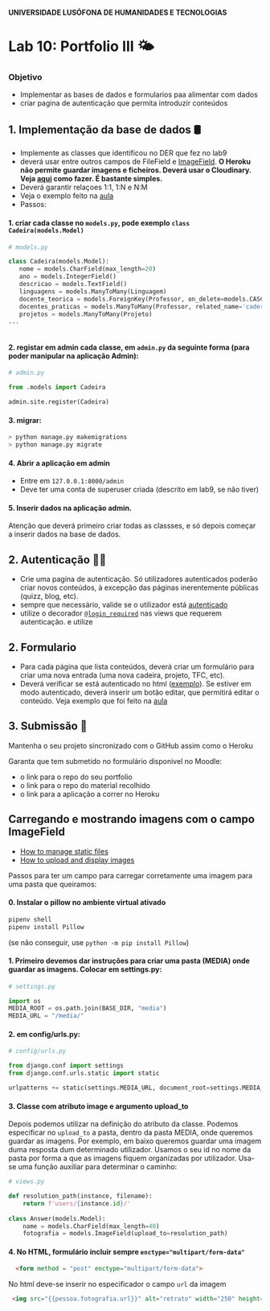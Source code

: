 **UNIVERSIDADE LUSÓFONA DE HUMANIDADES E TECNOLOGIAS**

# Lab 10: Portfolio III 🌤️

### Objetivo 

* Implementar as bases de dados e formularios paa alimentar com dados
* criar pagina de autenticação que permita introduzir conteúdos


## 1. Implementação da base de dados 🛢
* Implemente as classes que identificou no DER que fez no lab9
* deverá usar entre outros campos de FileField e [ImageField](#ImageField). **O Heroku não permite guardar imagens e ficheiros. Deverá usar o Cloudinary. Veja [aqui](https://github.com/ULHT-PW/pw-photos/blob/main/README.md) como fazer. É bastante simples.**
* Deverá garantir relaçoes 1:1, 1:N e N:M
* Veja o exemplo feito na [aula](https://github.com/ULHT-PW/pw-aula-django-02-simples/blob/main/flights/models.py)
* Passos:

#### 1. **criar cada classe** no `models.py`, pode exemplo `class Cadeira(models.Model)`

```Python
# models.py

class Cadeira(models.Model):
   nome = models.CharField(max_length=20)
   ano = models.IntegerField()
   descricao = models.TextField()
   linguagens = models.ManyToMany(Linguagem)
   docente_teorica = models.ForeignKey(Professor, on_delete=models.CASCADE)
   docentes_praticas = models.ManyToMany(Professor, related_name='caderias')
   projetos = models.ManyToMany(Projeto)
...
   
```

#### 2. **registar em admin** cada classe, em `admin.py` da seguinte forma (para poder manipular na aplicação Admin):

```Python
# admin.py

from .models import Cadeira

admin.site.register(Cadeira)
```

#### 3. **migrar**:
```bash
> python manage.py makemigrations
> python manage.py migrate
```

#### 4. Abrir a aplicação em admin
* Entre em `127.0.0.1:8000/admin`
* Deve ter uma conta de superuser criada (descrito em lab9, se não tiver)

#### 5. Inserir dados na aplicação admin. 
Atenção que deverá primeiro criar todas as classses, e só depois começar a inserir dados na base de dados.

## 2. Autenticação 👦👧
* Crie uma pagina de autenticação. Só utilizadores autenticados poderão criar novos conteúdos, à excepção das páginas inerentemente públicas (quizz, blog, etc).
* sempre que necessário, valide se o utilizador está [autenticado](https://github.com/ULHT-PW/pw-aula-django-02-simples/blob/73aca0dca612a04999c52c773e672f3027154b02/tarefas/views.py#L46)
* utilize o decorador [`@login_required`](https://github.com/ULHT-PW/pw-aula-django-02-simples/blob/73aca0dca612a04999c52c773e672f3027154b02/tarefas/views.py#L58) nas views que requerem autenticação. e utilize 

## 2. Formulario
* Para cada página que lista conteúdos, deverá criar um formulário para criar uma nova entrada (uma nova cadeira, projeto, TFC, etc). 
* Deverá verificar se está autenticado no html ([exemplo](https://github.com/ULHT-PW/pw-aula-django-02-simples/blob/73aca0dca612a04999c52c773e672f3027154b02/tarefas/templates/tarefas/tarefas.html#L22)). Se estiver em modo autenticado, deverá inserir um botão editar, que permitirá editar o conteúdo. Veja exemplo que foi feito na [aula](https://github.com/ULHT-PW/pw-aula-django-02-simples/tree/main/tarefas)




## 3. Submissão 🏁

Mantenha o seu projeto sincronizado com o GitHub assim como o Heroku

Garanta que tem submetido no formulário disponivel no Moodle:
* o link para o repo do seu portfolio
* o link para o repo do material recolhido
* o link para a aplicação a correr no Heroku




## Carregando e mostrando imagens com o <a name="ImageField"></a> campo ImageField


* [How to manage static files](https://docs.djangoproject.com/en/4.0/howto/static-files/)
* [How to upload and display images](https://studygyaan.com/django/how-to-upload-and-display-image-in-django)

Passos para ter um campo para carregar corretamente uma imagem para uma pasta que queiramos:

#### 0. Instalar o pillow no ambiente virtual ativado

```bash
pipenv shell
pipenv install Pillow
```

(se não conseguir, use `python -m pip install Pillow`)

#### 1. Primeiro devemos dar instruções para criar uma pasta (MEDIA) onde guardar as imagens. Colocar em settings.py:

```Python
# settings.py

import os
MEDIA_ROOT = os.path.join(BASE_DIR, "media")
MEDIA_URL = "/media/"
```

#### 2. em config/urls.py: 

```Python
# config/urls.py

from django.conf import settings
from django.conf.urls.static import static

urlpatterns += static(settings.MEDIA_URL, document_root=settings.MEDIA_ROOT)
```


#### 3. Classe com atributo image e argumento upload_to

Depois podemos utilizar na definição do atributo da classe. Podemos especificar  no `upload_to` a pasta, dentro da pasta MEDIA, onde queremos guardar as imagens. Por exemplo, em baixo queremos guardar uma imagem duma resposta dum determinado utilizador. Usamos o seu id no nome da pasta por forma a que as imagens fiquem organizadas por utilizador. Usa-se uma função auxiliar para determinar o caminho:


```Python
# views.py

def resolution_path(instance, filename):
    return f'users/{instance.id}/'
    
class Answer(models.Model):
    name = models.CharField(max_length=40)
    fotografia = models.ImageField(upload_to=resolution_path)
```

#### 4. No HTML, formulário incluir sempre `enctype="multipart/form-data"`

```html
  <form method = "post" enctype="multipart/form-data"> 
```


No html deve-se inserir no especificador o campo `url` da imagem
```html
 <img src="{{pessoa.fotografia.url}}" alt="retrato" width="250" height="250">
```


